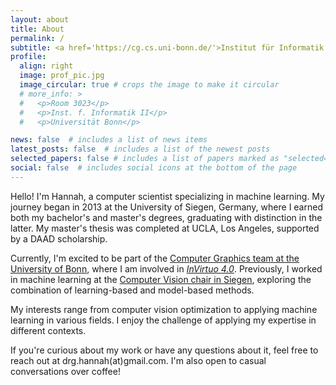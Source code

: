 ```yaml
---
layout: about
title: About
permalink: /
subtitle: <a href='https://cg.cs.uni-bonn.de/'>Institut für Informatik II</a><br><a href='https://www.uni-bonn.de/en/'>Rheinische Friedrich-Wilhelms-Universität Bonn </a>
profile:
  align: right
  image: prof_pic.jpg
  image_circular: true # crops the image to make it circular
  # more_info: >
  #   <p>Room 3023</p>
  #   <p>Inst. f. Informatik II</p>
  #   <p>Universität Bonn</p>

news: false  # includes a list of news items
latest_posts: false  # includes a list of the newest posts
selected_papers: false # includes a list of papers marked as "selected={true}"
social: false  # includes social icons at the bottom of the page
---
```


<!-- Write your biography here. Tell the world about yourself. Link to your favorite [subreddit](http://reddit.com). You can put a picture in, too. The code is already in, just name your picture `prof_pic.jpg` and put it in the `img/` folder.

Put your address / P.O. box / other info right below your picture. You can also disable any of these elements by editing `profile` property of the YAML header of your `_pages/about.md`. Edit `_bibliography/papers.bib` and Jekyll will render your [publications page](/al-folio/publications/) automatically.

Link to your social media connections, too. This theme is set up to use [Font Awesome icons](https://fontawesome.com/) and [Academicons](https://jpswalsh.github.io/academicons/), like the ones below. Add your Facebook, Twitter, LinkedIn, Google Scholar, or just disable all of them. -->



Hello! I'm Hannah, a computer scientist specializing in machine learning. My journey began in 2013 at the University of Siegen, Germany, where I earned both my bachelor's and master's degrees, graduating with distinction in the latter. My master's thesis was completed at UCLA, Los Angeles, supported by a DAAD scholarship.

Currently, I'm excited to be part of the [Computer Graphics team at the University of Bonn](https://cg.cs.uni-bonn.de/), where I am involved in *[InVirtuo 4.0](https://invirtuo.org/)*. Previously, I worked in machine learning at the [Computer Vision chair in Siegen](https://www.vsa.informatik.uni-siegen.de/en/home), exploring the combination of learning-based and model-based methods.

My interests range from computer vision optimization to applying machine learning in various fields. I enjoy the challenge of applying my expertise in different contexts.

If you're curious about my work or have any questions about it, feel free to reach out at drg.hannah(at)gmail.com. I'm also open to casual conversations over coffee!

